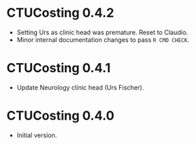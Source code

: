 # CTUCosting 0.4.2

* Setting Urs as clinic head was premature. Reset to Claudio.
* Minor internal documentation changes to pass `R CMD CHECK`.

# CTUCosting 0.4.1

* Update Neurology clinic head (Urs Fischer).

# CTUCosting 0.4.0

* Initial version.
